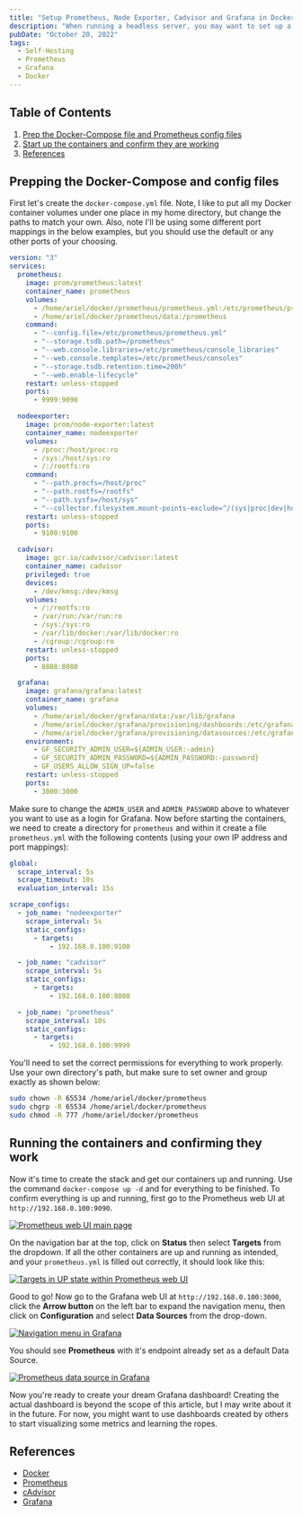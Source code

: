 ```yaml
---
title: "Setup Prometheus, Node Exporter, Cadvisor and Grafana in Docker"
description: "When running a headless server, you may want to set up a monitoring solution to keep track of things. Node Exporter will expose your server's metrics, cAdvisor will expose metrics for Docker containers, and Prometheus will scrape and collect those metrics, which is then used as a data source for Grafana dashboards. Here's how to get it all set up in Docker."
pubDate: "October 20, 2022"
tags:
  - Self-Hosting
  - Prometheus
  - Grafana
  - Docker
---
```


## Table of Contents

1. [Prep the Docker-Compose file and Prometheus config files](#prep)
2. [Start up the containers and confirm they are working](#start)
3. [References](#ref)

<div id='prep'/>

## Prepping the Docker-Compose and config files

First let's create the `docker-compose.yml` file. Note, I like to put all my Docker container volumes under one place in my home directory, but change the paths to match your own. Also, note I'll be using some different port mappings in the below examples, but you should use the default or any other ports of your choosing.

```yaml
version: "3"
services:
  prometheus:
    image: prom/prometheus:latest
    container_name: prometheus
    volumes:
      - /home/ariel/docker/prometheus/prometheus.yml:/etc/prometheus/prometheus.yml
      - /home/ariel/docker/prometheus/data:/prometheus
    command:
      - "--config.file=/etc/prometheus/prometheus.yml"
      - "--storage.tsdb.path=/prometheus"
      - "--web.console.libraries=/etc/prometheus/console_libraries"
      - "--web.console.templates=/etc/prometheus/consoles"
      - "--storage.tsdb.retention.time=200h"
      - "--web.enable-lifecycle"
    restart: unless-stopped
    ports:
      - 9999:9090

  nodeexporter:
    image: prom/node-exporter:latest
    container_name: nodeexporter
    volumes:
      - /proc:/host/proc:ro
      - /sys:/host/sys:ro
      - /:/rootfs:ro
    command:
      - "--path.procfs=/host/proc"
      - "--path.rootfs=/rootfs"
      - "--path.sysfs=/host/sys"
      - "--collector.filesystem.mount-points-exclude=^/(sys|proc|dev|host|etc)($$|/)"
    restart: unless-stopped
    ports:
      - 9100:9100

  cadvisor:
    image: gcr.io/cadvisor/cadvisor:latest
    container_name: cadvisor
    privileged: true
    devices:
      - /dev/kmsg:/dev/kmsg
    volumes:
      - /:/rootfs:ro
      - /var/run:/var/run:ro
      - /sys:/sys:ro
      - /var/lib/docker:/var/lib/docker:ro
      - /cgroup:/cgroup:ro
    restart: unless-stopped
    ports:
      - 8888:8080

  grafana:
    image: grafana/grafana:latest
    container_name: grafana
    volumes:
      - /home/ariel/docker/grafana/data:/var/lib/grafana
      - /home/ariel/docker/grafana/provisioning/dashboards:/etc/grafana/provisioning/dashboards
      - /home/ariel/docker/grafana/provisioning/datasources:/etc/grafana/provisioning/datasources
    environment:
      - GF_SECURITY_ADMIN_USER=${ADMIN_USER:-admin}
      - GF_SECURITY_ADMIN_PASSWORD=${ADMIN_PASSWORD:-password}
      - GF_USERS_ALLOW_SIGN_UP=false
    restart: unless-stopped
    ports:
      - 3000:3000
```

Make sure to change the `ADMIN_USER` and `ADMIN_PASSWORD` above to whatever you want to use as a login for Grafana. Now before starting the containers, we need to create a directory for `prometheus` and within it create a file `prometheus.yml` with the following contents (using your own IP address and port mappings):

```yaml
global:
  scrape_interval: 5s
  scrape_timeout: 10s
  evaluation_interval: 15s

scrape_configs:
  - job_name: "nodeexporter"
    scrape_interval: 5s
    static_configs:
      - targets:
          - 192.168.0.100:9100

  - job_name: "cadvisor"
    scrape_interval: 5s
    static_configs:
      - targets:
          - 192.168.0.100:8080

  - job_name: "prometheus"
    scrape_interval: 10s
    static_configs:
      - targets:
          - 192.168.0.100:9999
```

You'll need to set the correct permissions for everything to work properly. Use your own directory's path, but make sure to set owner and group exactly as shown below:

```bash
sudo chown -R 65534 /home/ariel/docker/prometheus
sudo chgrp -R 65534 /home/ariel/docker/prometheus
sudo chmod -R 777 /home/ariel/docker/prometheus
```

<div id='start'/>

## Running the containers and confirming they work

Now it's time to create the stack and get our containers up and running. Use the command `docker-compose up -d` and for everything to be finished. To confirm everything is up and running, first go to the Prometheus web UI at `http://192.168.0.100:9090`.

<a href="/img/blog/prometheus1.png" target="_blank"><img src="/img/blog/prometheus1.png" alt="Prometheus web UI main page" /></a>

On the navigation bar at the top, click on **Status** then select **Targets** from the dropdown. If all the other containers are up and running as intended, and your `prometheus.yml` is filled out correctly, it should look like this:

<a href="/img/blog/prometheus2.png" target="_blank"><img src="/img/blog/prometheus2.png" alt="Targets in UP state within Prometheus web UI" /></a>

Good to go! Now go to the Grafana web UI at `http://192.168.0.100:3000`, click the **Arrow button** on the left bar to expand the navigation menu, then click on **Configuration** and select **Data Sources** from the drop-down.

<a href="/img/blog/grafana1.png" target="_blank"><img src="/img/blog/grafana1.png" alt="Navigation menu in Grafana" /></a>

You should see **Prometheus** with it's endpoint already set as a default Data Source.

<a href="/img/blog/grafana2.png" target="_blank"><img src="/img/blog/grafana2.png" alt="Prometheus data source in Grafana" /></a>

Now you're ready to create your dream Grafana dashboard! Creating the actual dashboard is beyond the scope of this article, but I may write about it in the future. For now, you might want to use dashboards created by others to start visualizing some metrics and learning the ropes.

<div id='ref'/>

## References

- <a href="https://docker.com" target="_blank">Docker</a>
- <a href="https://prometheus.io/" target="_blank">Prometheus</a>
- <a href="https://github.com/google/cadvisor" target="_blank">cAdvisor</a>
- <a href="https://grafana.com" target="_blank">Grafana</a>
